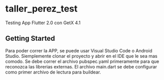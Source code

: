 # taller_perez_test

Testing App Flutter 2.0 con GetX 4.1

## Getting Started

Para poder correr la APP, se puede usar Visual Studio Code o Android Studio.
Siemplemente clonar el proyecto y abrir en el IDE que le sea mas comodo.
Se debe correr el archivo pubspec.yaml primeramente para que reconozca las librerias externas.
El archivo main.dart se debe configurar como primer archivo de lectura para buildear.


